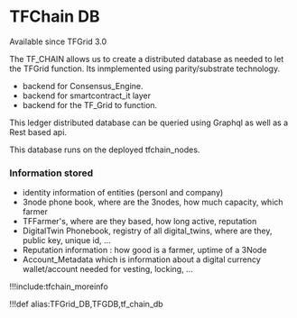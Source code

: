 # TFChain DB

Available since TFGrid 3.0

The TF_CHAIN allows us to create a distributed database as needed to let the TFGrid function.
Its inmplemented using parity/substrate technology.

- backend for Consensus_Engine.
- backend for smartcontract_it layer
- backend for the TF_Grid to function.

This ledger distributed database can be queried using Graphql as well as a Rest based api.

This database runs on the deployed tfchain_nodes.

### Information stored

- identity information of entities (personl and company)
- 3node phone book, where are the 3nodes, how much capacity, which farmer
- TFFarmer's, where are they based, how long active, reputation
- DigitalTwin Phonebook, registry of all digital_twins, where are they, public key, unique id, ...
- Reputation information : how good is a farmer, uptime of a 3Node
- Account_Metadata which is information about a digital currency wallet/account needed for vesting, locking, ...


!!!include:tfchain_moreinfo

!!!def alias:TFGrid_DB,TFGDB,tf_chain_db